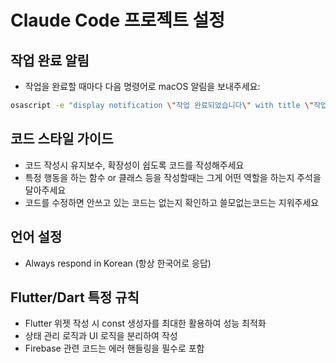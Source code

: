 # Claude Code 프로젝트 설정

## 작업 완료 알림
- 작업을 완료할 때마다 다음 명령어로 macOS 알림을 보내주세요:
```bash
osascript -e "display notification \"작업 완료되었습니다\" with title \"작업 완료\" sound name \"Glass\""
```

## 코드 스타일 가이드
- 코드 작성시 유지보수, 확장성이 쉽도록 코드를 작성해주세요
- 특정 행동을 하는 함수 or 클래스 등을 작성할때는 그게 어떤 역할을 하는지 주석을 달아주세요
- 코드를 수정하면 안쓰고 있는 코드는 없는지 확인하고 쓸모없는코드는 지워주세요

## 언어 설정
- Always respond in Korean (항상 한국어로 응답)

## Flutter/Dart 특정 규칙
- Flutter 위젯 작성 시 const 생성자를 최대한 활용하여 성능 최적화
- 상태 관리 로직과 UI 로직을 분리하여 작성
- Firebase 관련 코드는 에러 핸들링을 필수로 포함
